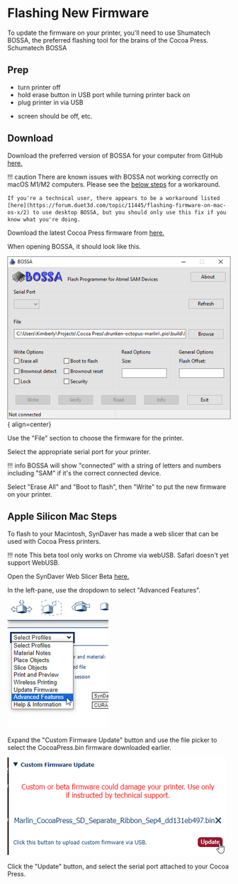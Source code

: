 # Flashing New Firmware

To update the firmware on your printer, you'll need to use Shumatech BOSSA, the preferred flashing tool for the brains of the Cocoa Press.  Schumatech BOSSA

## Prep

- turn printer off
- hold erase button in USB port while turning printer back on
- plug printer in via USB

<!-- TODO Add printer hardware button photo -->

- screen should be off, etc.

## Download

Download the preferred version of BOSSA for your computer from GitHub [here.](https://github.com/shumatech/BOSSA/releases)

!!! caution
    There are known issues with BOSSA not working correctly on macOS M1/M2 computers.  Please see the [below steps](#apple-silicon-mac-steps) for a workaround.

    If you're a technical user, there appears to be a workaround listed [here](https://forum.duet3d.com/topic/11445/flashing-firmware-on-mac-os-x/2) to use desktop BOSSA, but you should only use this fix if you know what you're doing.

Download the latest Cocoa Press firmware from [here.](#) <!-- TODO ADD FIRMWARE LINK -->

When opening BOSSA, it should look like this.  

![](../img/flashing_firmware/bossa_1.png){ align=center}

Use the "File" section to choose the firmware for the printer.  

Select the appropriate serial port for your printer.  

!!! info
    BOSSA will show "connected" with a string of letters and numbers including "SAM" if it's the correct connected device.  

Select "Erase All" and "Boot to flash", then "Write" to put the new firmware on your printer.

<!-- TODO: Check BOSSA.js tool that Marcio is working on!? : https://github.com/drunken-octopus/drunken-octopus-downloader/tree/main>-->

## Apple Silicon Mac Steps

To flash to your Macintosh, SynDaver has made a web slicer that can be used with Cocoa Press printers.

!!! note
    This beta tool only works on Chrome via webUSB.  Safari doesn't yet support WebUSB.

Open the SynDaver Web Slicer Beta [here.](https://syndaverco.github.io/slicer-beta/)

In the left-pane, use the dropdown to select "Advanced Features".

![](../img/flashing_firmware/syndaverflash-menu.png)

Expand the "Custom Firmware Update" button and use the file picker to select the CocoaPress.bin firmware downloaded earlier.

![](../img/flashing_firmware/syndaverflash_selectfile.png)

Click the "Update" button, and select the serial port attached to your Cocoa Press.

<!-- TODO: Add Chrome menu of flashing it. -->